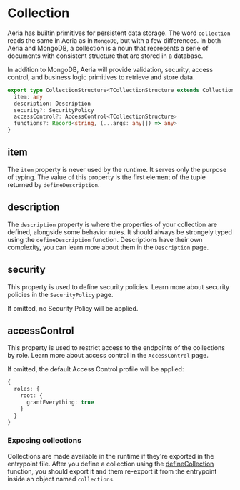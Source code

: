 # Collection

Aeria has builtin primitives for persistent data storage. The word `collection` reads the same in Aeria as in `MongoDB`, but with a few differences.
In both Aeria and MongoDB, a collection is a noun that represents a serie of documents with consistent structure that are stored in a database.

In addition to MongoDB, Aeria will provide validation, security, access control, and business logic primitives to retrieve and store data.

```typescript
export type CollectionStructure<TCollectionStructure extends CollectionStructure = any> = {
  item: any
  description: Description
  security?: SecurityPolicy
  accessControl?: AccessControl<TCollectionStructure>
  functions?: Record<string, (...args: any[]) => any>
}
```

## item <Badge type="tip" text="any" />

The `item` property is never used by the runtime. It serves only the purpose of typing.
The value of this property is the first element of the tuple returned by `defineDescription`.

## description <Badge type="tip" text="Description" />

The `description` property is where the properties of your collection are
defined, alongside some behavior rules. It should always be strongely typed
using the `defineDescription` function. Descriptions have their own complexity,
you can learn more about them in the `Description` page.

## security <Badge type="tip" text="SecurityPolicy" /> <Badge type="tip" text="optional" />

This property is used to define security policies.
Learn more about security policies in the `SecurityPolicy` page.

If omitted, no Security Policy will be applied.

## accessControl <Badge type="tip" text="AccessControl" /> <Badge type="tip" text="optional" />

This property is used to restrict access to the endpoints of the collections by role.
Learn more about access control in the `AccessControl` page.

If omitted, the default Access Control profile will be applied:

```typescript
{
  roles: {
    root: {
      grantEverything: true
    }
  }
}
```


### Exposing collections

Collections are made available in the runtime if they're exported in the
entrypoint file. After you define a collection using the
[defineCollection](/backend/define-collection) function, you should export it
and them re-export it from the entrypoint inside an object named `collections`.
